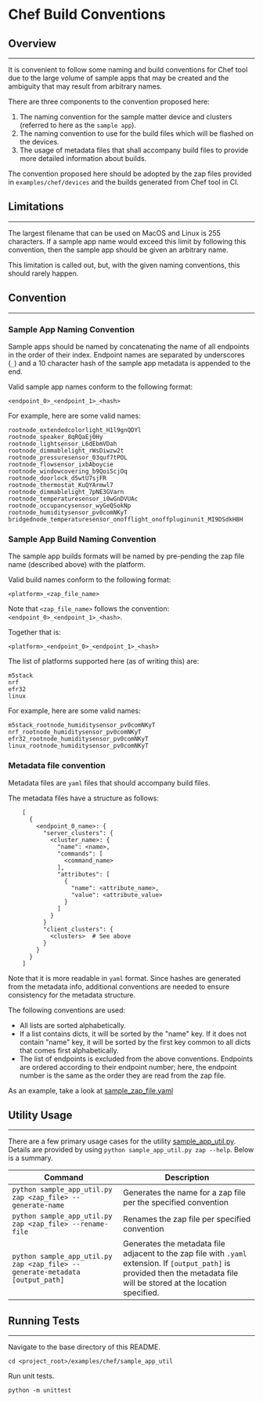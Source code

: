# Chef Build Conventions


## Overview

---

It is convenient to follow some naming and build conventions for Chef tool due to the large
volume of sample apps that may be created and the ambiguity that may result from arbitrary
names.

There are three components to the convention proposed here:
1. The naming convention for the sample matter device and clusters (referred to here as the
`sample app`).
2. The naming convention to use for the build files which will be flashed on the devices.
3. The usage of metadata files that shall accompany build files to provide more detailed
information about builds.

The convention proposed here should be adopted by the zap files provided in `examples/chef/devices`
and the builds generated from Chef tool in CI.

## Limitations

---

The largest filename that can be used on MacOS and Linux is 255 characters.
If a sample app name would exceed this limit by following this convention, then the sample app
should be given an arbitrary name.

This limitation is called out, but, with the given naming conventions, this should rarely happen.

## Convention

---

### Sample App Naming Convention

Sample apps should be named by concatenating the name of all endpoints in the order of their index.
Endpoint names are separated by underscores (`_`) and a 10 character hash of the sample app
metadata is appended to the end.

Valid sample app names conform to the following format:
```
<endpoint_0>_<endpoint_1>_<hash>
```

For example, here are some valid names:
```
rootnode_extendedcolorlight_H1l9gnQDYl
rootnode_speaker_8qRQaEj0Hy
rootnode_lightsensor_L6dEbmVDah
rootnode_dimmablelight_rWsDiwzw2t
rootnode_pressuresensor_03quf7tPOL
rootnode_flowsensor_ixbAboycie
rootnode_windowcovering_b9QoiScjOq
rootnode_doorlock_d5wtU7sjFR
rootnode_thermostat_KuQYArmwl7
rootnode_dimmablelight_7pNE3GVarn
rootnode_temperaturesensor_i0wGnDVUAc
rootnode_occupancysensor_wyGeQSokNp
rootnode_humiditysensor_pv0comNKyT
bridgednode_temperaturesensor_onofflight_onoffpluginunit_MI9DSdkH8H
```

### Sample App Build Naming Convention

The sample app builds formats will be named by pre-pending the zap file name (described above)
with the platform.

Valid build names conform to the following format:
```
<platform>_<zap_file_name>
```

Note that `<zap_file_name>` follows the convention: `<endpoint_0>_<endpoint_1>_<hash>`.

Together that is:
```
<platform>_<endpoint_0>_<endpoint_1>_<hash>
```

The list of platforms supported here (as of writing this) are:
```
m5stack
nrf
efr32
linux
```

For example, here are some valid names:
```
m5stack_rootnode_humiditysensor_pv0comNKyT
nrf_rootnode_humiditysensor_pv0comNKyT
efr32_rootnode_humiditysensor_pv0comNKyT
linux_rootnode_humiditysensor_pv0comNKyT
```

### Metadata file convention

Metadata files are `yaml` files that should accompany build files.

The metadata files have a structure as follows:
```
    [
      {
        <endpoint_0_name>: {
          "server_clusters": {
            <cluster_name>: {
              "name": <name>,
              "commands": [
                <command_name>
              ],
              "attributes": [
                {
                  "name": <attribute_name>,
                  "value": <attribute_value>
                }
              ]
            }
          }
          "client_clusters": {
            <clusters>  # See above
          }
        }
      }
    ]
```

Note that it is more readable in `yaml` format. Since hashes are generated from the metadata info,
additional conventions are needed to ensure consistency for the metadata structure.

The following conventions are used:
- All lists are sorted alphabetically.
- If a list contains dicts, it will be sorted by the "name" key. If it does not contain "name"
  key, it will be sorted by the first key common to all dicts that comes first alphabetically.
- The list of endpoints is excluded from the above conventions. Endpoints are ordered according
  to their endpoint number; here, the endpoint number is the same as the order they are read
  from the zap file.

As an example, take a look at [sample_zap_file.yaml](test_files/sample_zap_file.yaml)


## Utility Usage

---

There are a few primary usage cases for the utility [sample_app_util.py](sample_app_util.py).
Details are provided by using `python sample_app_util.py zap --help`. Below is a summary.

| Command | Description |
| ------- | ----------- |
| `python sample_app_util.py zap <zap_file> --generate-name` | Generates the name for a zap file per the specified convention |
| `python sample_app_util.py zap <zap_file> --rename-file` | Renames the zap file per specified convention |
| `python sample_app_util.py zap <zap_file> --generate-metadata [output_path]` | Generates the metadata file adjacent to the zap file with `.yaml` extension. If `[output_path]` is provided then the metadata file will be stored at the location specified. |

## Running Tests

---

Navigate to the base directory of this README.
```
cd <project_root>/examples/chef/sample_app_util
```

Run unit tests.
```
python -m unittest
```
